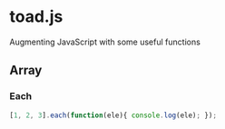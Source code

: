 # toad.js

Augmenting JavaScript with some useful functions

## Array

### Each

```javascript
[1, 2, 3].each(function(ele){ console.log(ele); });
```